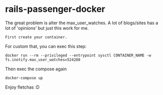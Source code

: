 # rails-passenger-docker

The great problem is alter the max_user_watches.
A lot of blogs/sites has a lot of 'opinions' but just this work for me.

```
First create your container.
```

For custom that, you can exec this step:

```
docker run --rm --privileged --entrypoint sysctl CONTAINER_NAME -w fs.inotify.max_user_watches=524288
```

Then exec the compose again 

```
docker-compose up
```

Enjoy fletchas :D
